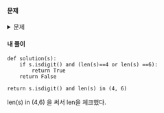 #### **문제** 

<details>
  <summary>문제 </summary>
  <div markdown="1">
    
##### 문제 설명
    
문자열 s의 길이가 4 혹은 6이고, 숫자로만 구성돼있는지 확인해주는 함수, solution을 완성하세요. 예를 들어 s가 "a234"이면 False를 리턴하고 "1234"라면 True를 리턴하면 됩니다.

##### 제한 사항
- s는 길이 1 이상, 길이 8 이하인 문자열입니다.
    
##### 입출력 예
|s|	return|
|--|--|    
|"a234"|	false|
|"1234"|	true|
</div>
</details>

#### **내 풀이** 
```python3
def solution(s):
    if s.isdigit() and (len(s)==4 or len(s) ==6):
        return True
    return False
```

```python3
return s.isdigit() and len(s) in (4, 6)
```

len(s) in (4,6) 을 써서 len을 체크했다.
